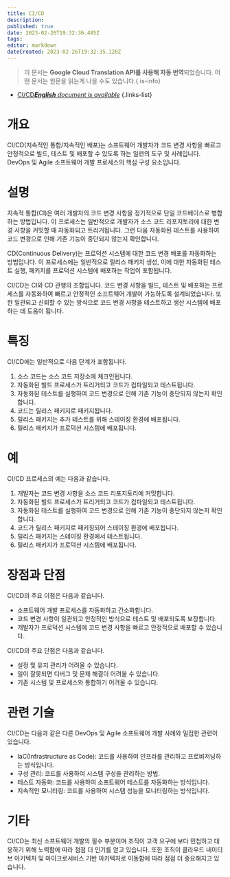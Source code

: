 ```yaml
---
title: CI/CD
description: 
published: true
date: 2023-02-26T19:32:36.485Z
tags: 
editor: markdown
dateCreated: 2023-02-26T19:32:35.120Z
---
```


> 이 문서는 **Google Cloud Translation API를 사용해 자동 번역**되었습니다.
어떤 문서는 원문을 읽는게 나을 수도 있습니다.{.is-info}



- [CI/CD***English** document is available*](/en/Knowledge-base/Dictionary/cicd)
{.links-list}


# 개요
CI/CD(지속적인 통합/지속적인 배포)는 소프트웨어 개발자가 코드 변경 사항을 빠르고 안정적으로 빌드, 테스트 및 배포할 수 있도록 하는 일련의 도구 및 사례입니다. DevOps 및 Agile 소프트웨어 개발 프로세스의 핵심 구성 요소입니다.

# 설명
지속적 통합(CI)은 여러 개발자의 코드 변경 사항을 정기적으로 단일 코드베이스로 병합하는 방법입니다. 이 프로세스는 일반적으로 개발자가 소스 코드 리포지토리에 대한 변경 사항을 커밋할 때 자동화되고 트리거됩니다. 그런 다음 자동화된 테스트를 사용하여 코드 변경으로 인해 기존 기능이 중단되지 않는지 확인합니다.

CD(Continuous Delivery)는 프로덕션 시스템에 대한 코드 변경 배포를 자동화하는 방법입니다. 이 프로세스에는 일반적으로 릴리스 패키지 생성, 이에 대한 자동화된 테스트 실행, 패키지를 프로덕션 시스템에 배포하는 작업이 포함됩니다.

CI/CD는 CI와 CD 관행의 조합입니다. 코드 변경 사항을 빌드, 테스트 및 배포하는 프로세스를 자동화하여 빠르고 안정적인 소프트웨어 개발이 가능하도록 설계되었습니다. 또한 일관되고 신뢰할 수 있는 방식으로 코드 변경 사항을 테스트하고 생산 시스템에 배포하는 데 도움이 됩니다.

# 특징
CI/CD에는 일반적으로 다음 단계가 포함됩니다.

1. 소스 코드는 소스 코드 저장소에 체크인됩니다.
2. 자동화된 빌드 프로세스가 트리거되고 코드가 컴파일되고 테스트됩니다.
3. 자동화된 테스트를 실행하여 코드 변경으로 인해 기존 기능이 중단되지 않는지 확인합니다.
4. 코드는 릴리스 패키지로 패키지됩니다.
5. 릴리스 패키지는 추가 테스트를 위해 스테이징 환경에 배포됩니다.
6. 릴리스 패키지가 프로덕션 시스템에 배포됩니다.

# 예
CI/CD 프로세스의 예는 다음과 같습니다.

1. 개발자는 코드 변경 사항을 소스 코드 리포지토리에 커밋합니다.
2. 자동화된 빌드 프로세스가 트리거되고 코드가 컴파일되고 테스트됩니다.
3. 자동화된 테스트를 실행하여 코드 변경으로 인해 기존 기능이 중단되지 않는지 확인합니다.
4. 코드가 릴리스 패키지로 패키징되어 스테이징 환경에 배포됩니다.
5. 릴리스 패키지는 스테이징 환경에서 테스트됩니다.
6. 릴리스 패키지가 프로덕션 시스템에 배포됩니다.

# 장점과 단점
CI/CD의 주요 이점은 다음과 같습니다.

- 소프트웨어 개발 프로세스를 자동화하고 간소화합니다.
- 코드 변경 사항이 일관되고 안정적인 방식으로 테스트 및 배포되도록 보장합니다.
- 개발자가 프로덕션 시스템에 코드 변경 사항을 빠르고 안정적으로 배포할 수 있습니다.

CI/CD의 주요 단점은 다음과 같습니다.

- 설정 및 유지 관리가 어려울 수 있습니다.
- 일이 잘못되면 디버그 및 문제 해결이 어려울 수 있습니다.
- 기존 시스템 및 프로세스와 통합하기 어려울 수 있습니다.

# 관련 기술
CI/CD는 다음과 같은 다른 DevOps 및 Agile 소프트웨어 개발 사례와 밀접한 관련이 있습니다.

- IaC(Infrastructure as Code): 코드를 사용하여 인프라를 관리하고 프로비저닝하는 방식입니다.
- 구성 관리: 코드를 사용하여 시스템 구성을 관리하는 방법.
- 테스트 자동화: 코드를 사용하여 소프트웨어 테스트를 자동화하는 방식입니다.
- 지속적인 모니터링: 코드를 사용하여 시스템 성능을 모니터링하는 방식입니다.

# 기타
CI/CD는 최신 소프트웨어 개발의 필수 부분이며 조직이 고객 요구에 보다 민첩하고 대응하기 위해 노력함에 따라 점점 더 인기를 얻고 있습니다. 또한 조직이 클라우드 네이티브 아키텍처 및 마이크로서비스 기반 아키텍처로 이동함에 따라 점점 더 중요해지고 있습니다.